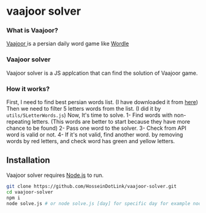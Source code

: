 # vaajoor solver
### What is Vaajoor?
[Vaajoor ](https://www.vaajoor.ir/) is a persian daily word game like [Wordle](https://www.powerlanguage.co.uk/wordle/)

### Vaajoor solver
Vaajoor solver is a JS applcation that can find the solution of Vaajoor game.

### How it works?
First, I need to find best persian words list. (I have downloaded it from [here](https://github.com/shahind/Persian-Words-Database))
Then we need to filter 5 letters words from the list. (I did it by ```utils/5LetterWords.js```)
Now, It's time to solve.
1- Find words with non-repeating letters. (This words are better to start because they have more chance to be found)
2- Pass one word to the solver.
3- Check from API word is valid or not.
4- If it's not valid, find another word. by removing words by red letters, and check word has green and yellow letters.

## Installation

Vaajoor solver requires [Node.js](https://nodejs.org/) to run.

```sh
git clone https://github.com/HosseinDotLink/vaajoor-solver.git
cd vaajoor-solver
npm i
node solve.js # or node solve.js [day] for specific day for example node solve.js 12
```